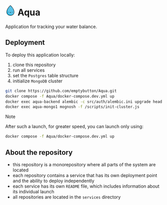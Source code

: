 <h1><img src="https://github.com/emptybutton/Aqua/blob/main/assets/logo.png?raw=true" width="32" height="32"/> Aqua</h1>
Application for tracking your water balance.

## Deployment
To deploy this application locally:
1. clone this repository
2. run all services
3. set the `Postgres` table structure
4. initialize `MongoDB` cluster

```bash
git clone https://github.com/emptybutton/Aqua.git
docker compose -f Aqua/docker-compose.dev.yml up
docker exec aqua-backend alembic -c src/auth/alembic.ini upgrade head
docker exec aqua-mongo1 mognosh -f /scripts/init-cluster.js
```

> [!NOTE]
> After such a launch, for greater speed, you can launch only using:
> ```bash
> docker compose -f Aqua/docker-compose.dev.yml up
> ```

## About the repository
- this repository is a monorepository where all parts of the system are located
- each repository contains a service that has its own deployment point and the ability to deploy independently
- each service has its own `README` file, which includes information about its individual launch
- all repositories are located in the `services` directory
